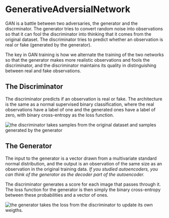 # GenerativeAdversialNetwork
GAN is a battle between two adversaries, the generator and the discrminator.
The generator tries to convert random noise into observations so that it can fool the discriminator into thinking that it comes from the original dataset. The discriminator tries to predict whether an observation is real or fake (generated by the generator).

The key in GAN training is how we alternate the training of the two networks so that the generator makes more realistic observations and fools the discriminator, and the discriminator maintains its quality in distinguishing between real and fake observations.

## The Discriminator
The discriminator predicts if an observation is real or fake. The architecture is the same as a normal supervised binary classification, where the real observations have a label of one and the generated ones have a label of zero, with binary cross-entropy as the loss function.

![the discriminator takes samples from the original dataset and samples generated by the generator](https://github.com/hafifi29/GenerativeAdversialNetwork/assets/89405591/99399c9f-1060-45f7-9712-c8c1ad23829f)


## The Generator
The input to the generator is a vector drawn from a multivariate standard normal distribution, and the output is an observation of the same size as an observation in the original training data. _If you studied autoencoders, you can think of the generator as the decoder part of the autoencoder._

The discriminator generates a score for each image that passes through it. The loss function for the generator is then simply the binary cross-entropy between these probabilities and a vector of ones.

![the generator takes the loss from the discriminator to update its own weigths.](https://github.com/hafifi29/GenerativeAdversialNetwork/assets/89405591/b420f783-7c83-4c2f-9e59-2a221c4a21a3)


